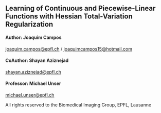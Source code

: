 ## Learning of Continuous and Piecewise-Linear Functions with Hessian Total-Variation Regularization

#### Author: Joaquim Campos
joaquim.campos@epfl.ch / joaquimcampos15@hotmail.com

#### CoAuthor: Shayan Aziznejad
shayan.aziznejad@epfl.ch

#### Professor: Michael Unser
michael.unser@epfl.ch

All rights reserved to the Biomedical Imaging Group, EPFL, Lausanne
